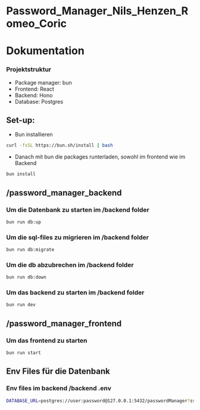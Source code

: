 # Password_Manager_Nils_Henzen_Romeo_Coric

# Dokumentation

### Projektstruktur
- Package manager: bun
- Frontend: React
- Backend: Hono
- Database: Postgres

## Set-up:

- Bun installieren
```bash
curl -fsSL https://bun.sh/install | bash
```

- Danach mit bun die packages runterladen, sowohl im frontend wie im Backend

```bash
bun install
```

## /password_manager_backend

### Um die Datenbank zu starten im /backend folder

```bash
bun run db:up
```

### Um die sql-files zu migrieren im /backend folder

```bash
bun run db:migrate
```

### Um die db abzubrechen im /backend folder

```bash
bun run db:down
```

### Um das backend zu starten im /backend folder

```bash
bun run dev
```

## /password_manager_frontend

### Um das frontend zu starten

```bash
bun run start
```
## Env Files für die Datenbank

### Env files im backend /backend .env

```bash
DATABASE_URL=postgres://user:password@127.0.0.1:5432/passwordManager?sslmode=disable
```